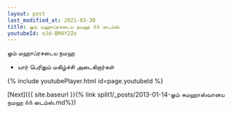 ```yaml
---
layout: post
last_modified_at: 2021-03-30
title: ஓம் மஹாப்ரசடைய நமஹ ௧௧ டைம்ஸ்
youtubeId: oJd-BM4Y2Zo
---
```

 
 
 ஓம் மஹாப்ரசடைய நமஹ  
 
 -  யார் பெரிதும் மகிழ்ச்சி அடைகிறார்கள் 
 
  
 
  
 
 
 
 
 
 


{% include youtubePlayer.html id=page.youtubeId %}
 
[Next]({{ site.baseurl }}{% link  split1/_posts/2013-01-14-ஓம் சுமஹாஸ்வானய நமஹ ௧௧ டைம்ஸ்.md%})
 
